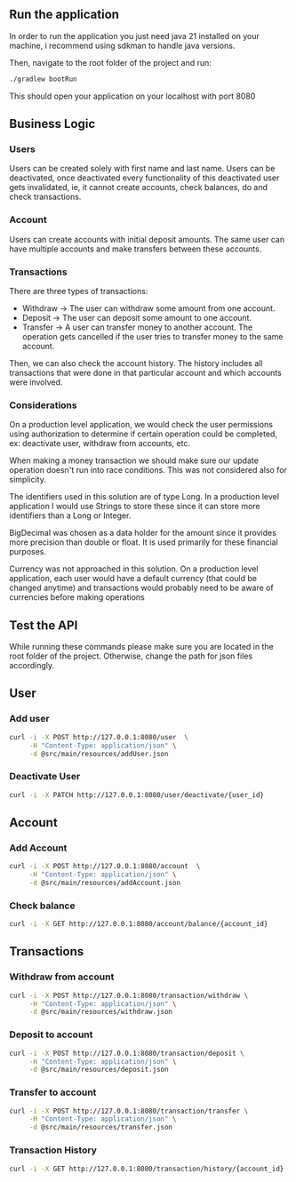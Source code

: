 ## Run the application

In order to run the application you just need java 21 installed on your machine, i recommend using sdkman to handle java
versions.

Then, navigate to the root folder of the project and run:

```bash 
./gradlew bootRun
```

This should open your application on your localhost with port 8080

## Business Logic

### Users

Users can be created solely with first name and last name.
Users can be deactivated, once deactivated every functionality of this deactivated user gets invalidated, ie, it cannot
create accounts, check balances, do and check transactions.

### Account

Users can create accounts with initial deposit amounts. The same user can have multiple accounts and make transfers
between these accounts.

### Transactions

There are three types of transactions:

- Withdraw -> The user can withdraw some amount from one account.
- Deposit -> The user can deposit some amount to one account.
- Transfer -> A user can transfer money to another account. The operation gets cancelled if the user tries to transfer
  money to the same account.

Then, we can also check the account history. The history includes all transactions that were done in that particular
account and which accounts were involved.

### Considerations

On a production level application, we would check the user permissions using authorization to determine if certain
operation could be completed, ex: deactivate user, withdraw from accounts, etc.

When making a money transaction we should make sure our update operation doesn't run into race conditions. This was not
considered also for simplicity.

The identifiers used in this solution are of type Long. In a production level application I would use Strings to store
these since it can store more identifiers than a Long or Integer.

BigDecimal was chosen as a data holder for the amount since it provides more precision than double or float. It is used
primarily for these financial purposes.

Currency was not approached in this solution. On a production level application, each user would have a default
currency (that could be changed anytime) and transactions would probably need to be aware of currencies before making
operations

## Test the API

While running these commands please make sure you are located in the root folder of the project. Otherwise, change the
path
for json files accordingly.

## User

### Add user

```bash
curl -i -X POST http://127.0.0.1:8080/user  \
     -H "Content-Type: application/json" \
     -d @src/main/resources/addUser.json
```

### Deactivate User

```bash
curl -i -X PATCH http://127.0.0.1:8080/user/deactivate/{user_id}
```

## Account

### Add Account

```bash 
curl -i -X POST http://127.0.0.1:8080/account  \
     -H "Content-Type: application/json" \
     -d @src/main/resources/addAccount.json
```

### Check balance

```bash 
curl -i -X GET http://127.0.0.1:8080/account/balance/{account_id}
```

## Transactions

### Withdraw from account

```bash
curl -i -X POST http://127.0.0.1:8080/transaction/withdraw \
     -H "Content-Type: application/json" \
     -d @src/main/resources/withdraw.json
```

### Deposit to account

```bash
curl -i -X POST http://127.0.0.1:8080/transaction/deposit \
     -H "Content-Type: application/json" \
     -d @src/main/resources/deposit.json
```

### Transfer to account

```bash
curl -i -X POST http://127.0.0.1:8080/transaction/transfer \
     -H "Content-Type: application/json" \
     -d @src/main/resources/transfer.json
```

### Transaction History

```bash
curl -i -X GET http://127.0.0.1:8080/transaction/history/{account_id}
```
